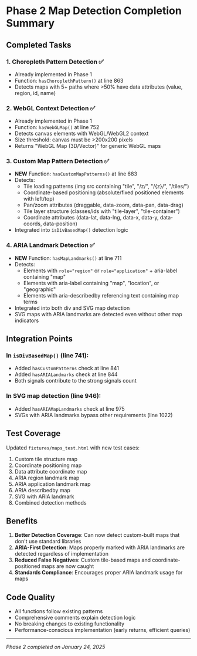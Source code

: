 # Phase 2 Map Detection Completion Summary

## Completed Tasks

### 1. Choropleth Pattern Detection ✅
- Already implemented in Phase 1
- Function: `hasChoroplethPattern()` at line 863
- Detects maps with 5+ paths where >50% have data attributes (value, region, id, name)

### 2. WebGL Context Detection ✅
- Already implemented in Phase 1
- Function: `hasWebGLMap()` at line 752
- Detects canvas elements with WebGL/WebGL2 context
- Size threshold: canvas must be >200x200 pixels
- Returns "WebGL Map (3D/Vector)" for generic WebGL maps

### 3. Custom Map Pattern Detection ✅
- **NEW** Function: `hasCustomMapPatterns()` at line 683
- Detects:
  - Tile loading patterns (img src containing "tile", "/z/", "/{z}/", "/tiles/")
  - Coordinate-based positioning (absolute/fixed positioned elements with left/top)
  - Pan/zoom attributes (draggable, data-zoom, data-pan, data-drag)
  - Tile layer structure (classes/ids with "tile-layer", "tile-container")
  - Coordinate attributes (data-lat, data-lng, data-x, data-y, data-coords, data-position)
- Integrated into `isDivBasedMap()` detection logic

### 4. ARIA Landmark Detection ✅
- **NEW** Function: `hasMapLandmarks()` at line 711
- Detects:
  - Elements with `role="region"` or `role="application"` + aria-label containing "map"
  - Elements with aria-label containing "map", "location", or "geographic"
  - Elements with aria-describedby referencing text containing map terms
- Integrated into both div and SVG map detection
- SVG maps with ARIA landmarks are detected even without other map indicators

## Integration Points

### In `isDivBasedMap()` (line 741):
- Added `hasCustomPatterns` check at line 841
- Added `hasARIALandmarks` check at line 844
- Both signals contribute to the strong signals count

### In SVG map detection (line 946):
- Added `hasARIAMapLandmarks` check at line 975
- SVGs with ARIA landmarks bypass other requirements (line 1022)

## Test Coverage

Updated `fixtures/maps_test.html` with new test cases:
1. Custom tile structure map
2. Coordinate positioning map
3. Data attribute coordinate map
4. ARIA region landmark map
5. ARIA application landmark map
6. ARIA describedby map
7. SVG with ARIA landmark
8. Combined detection methods

## Benefits

1. **Better Detection Coverage**: Can now detect custom-built maps that don't use standard libraries
2. **ARIA-First Detection**: Maps properly marked with ARIA landmarks are detected regardless of implementation
3. **Reduced False Negatives**: Custom tile-based maps and coordinate-positioned maps are now caught
4. **Standards Compliance**: Encourages proper ARIA landmark usage for maps

## Code Quality

- All functions follow existing patterns
- Comprehensive comments explain detection logic
- No breaking changes to existing functionality
- Performance-conscious implementation (early returns, efficient queries)

---

*Phase 2 completed on January 24, 2025*